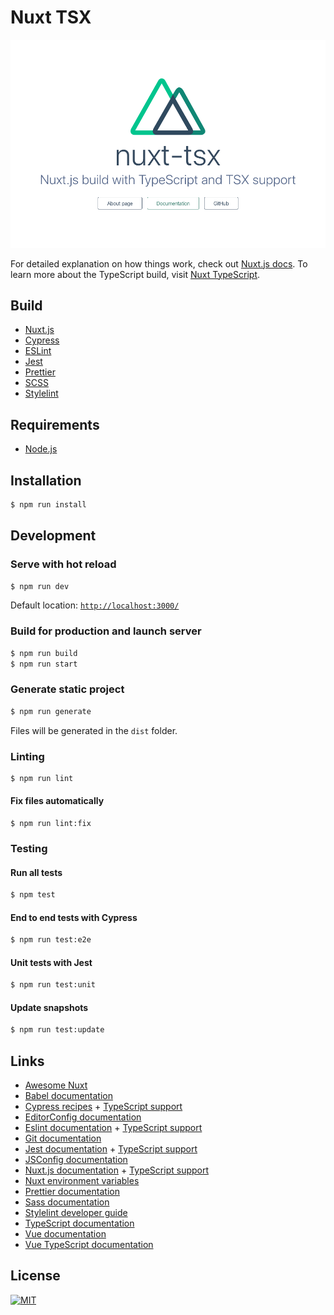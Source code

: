 # Nuxt TSX

![Nuxt.js build with TypeScript and TSX support][screenshot]

For detailed explanation on how things work, check out [Nuxt.js docs][nuxt-js]. To learn more about the TypeScript build, visit [Nuxt TypeScript][nuxt-ts].

## Build
* [Nuxt.js][nuxt-js]
* [Cypress][cypress]
* [ESLint][eslint]
* [Jest][jest]
* [Prettier][prettier]
* [SCSS][sass-lang]
* [Stylelint][stylelint]

## Requirements
* [Node.js][node]

## Installation
```sh
$ npm run install
```

## Development

### Serve with hot reload
```sh
$ npm run dev
```
Default location: [`http://localhost:3000/`](http://localhost:3000/)
### Build for production and launch server
```sh
$ npm run build
$ npm run start
```

### Generate static project
```sh
$ npm run generate
```
Files will be generated in the `dist` folder.

### Linting
```sh
$ npm run lint
```

#### Fix files automatically
```
$ npm run lint:fix
```

### Testing

#### Run all tests
```sh
$ npm test
```

#### End to end tests with Cypress
```sh
$ npm run test:e2e
```

#### Unit tests with Jest
```sh
$ npm run test:unit
```

#### Update snapshots
```sh
$ npm run test:update
```

## Links
* [Awesome Nuxt][awesome-nuxt]
* [Babel documentation][babel]
* [Cypress recipes][cypress-recipes] + [TypeScript support][cypress-ts]
* [EditorConfig documentation][editor-config]
* [Eslint documentation][eslint] + [TypeScript support][eslint-ts]
* [Git documentation][git]
* [Jest documentation][jest] + [TypeScript support][jest-ts]
* [JSConfig documentation][jsconfig]
* [Nuxt.js documentation][nuxt-js] + [TypeScript support][nuxt-ts]
* [Nuxt environment variables][nuxt-env]
* [Prettier documentation][prettier]
* [Sass documentation][sass-lang]
* [Stylelint developer guide][stylelint-docs]
* [TypeScript documentation][typescript]
* [Vue documentation][vue-js]
* [Vue TypeScript documentation][vue-ts]

## License
[![MIT](https://img.shields.io/badge/license-MIT-green.svg)](LICENSE.md)

[awesome-nuxt]: https://github.com/nuxt-community/awesome-nuxt
[babel]: https://babeljs.io/
[cypress-recipes]: https://github.com/cypress-io/cypress-example-recipes
[cypress-ts]: https://docs.cypress.io/guides/tooling/typescript-support.html
[cypress]: https://www.cypress.io/
[editor-config]: https://editorconfig.org/
[eslint-ts]: https://typescript.nuxtjs.org/guide/lint.html
[eslint]: https://eslint.org/
[git]: https://git-scm.com/
[jest-ts]: https://kulshekhar.github.io/ts-jest/
[jest]: https://jestjs.io/
[jsconfig]: https://code.visualstudio.com/docs/languages/jsconfig
[node]: https://nodejs.org/
[nuxt-env]: https://nuxtjs.org/api/configuration-env/
[nuxt-js]: https://nuxtjs.org/
[nuxt-ts]: https://typescript.nuxtjs.org/
[prettier]: https://prettier.io/
[sass-lang]: https://sass-lang.com/
[screenshot]: static/screenshot.png
[stylelint-docs]: https://stylelint.io/developer-guide
[stylelint]: https://stylelint.io/
[typescript]: https://www.typescriptlang.org/
[vue-js]: https://vuejs.org/
[vue-ts]: https://vuejs.org/v2/guide/typescript.html
